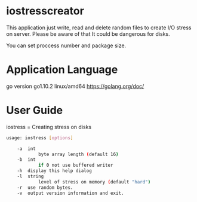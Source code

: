 # iostresscreator
This application just write, read and delete random files to create I/O stress on server. Please be aware of that It could be dangerous for disks.

You can set proccess number and package size.

Application Language
===========
go version go1.10.2 linux/amd64
https://golang.org/doc/

User Guide
===========
iostress = Creating stress on disks
``` sh
usage: iostress [options]

    -a  int
            byte array length (default 16)
    -b  int
            if 0 not use buffered writer
    -h	display this help dialog
    -l  string
            level of stress on memory (default "hard")
    -r	use random bytes.
    -v	output version information and exit.
```